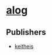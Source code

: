 # [alog](https://pypi.org/project/alog)



## Publishers
- [keitheis](https://pypi.org/user/keitheis)

